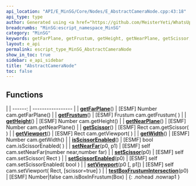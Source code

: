 ```yaml
---
api_location: "API/E_MinSG/Core/Nodes/E_AbstractCameraNode.cpp:43:18"
api_type: type
author: Generated using <a href="https://github.com/MeisterYeti/WhatsUpDoc">WhatsUpDoc</a>
breadcrumbs: "MinSG:escript_namespace_MinSG"
category: "MinSG"
keywords: getFarPlane, getFrustum, getHeight, getNearPlane, getScissor, getViewport, getWidth, isScissorEnabled, setNearFar, setScissor, setScissorEnabled, setViewport, testBoxFrustumIntersection
layout: e_api
permalink: escript_type_MinSG_AbstractCameraNode
show_in_toc: true
sidebar: e_api_sidebar
title: "AbstractCameraNode"
toc: false
---
```


## Functions

|
| ------: | ----------------- |
| **[getFarPlane](classMinSG_1_1AbstractCameraNode#classMinSG_1_1AbstractCameraNode_1a9660999eefdad732959220ef2587c87a)**() | [ESMF] Number cam.getFarPlane() |
| **[getFrustum](classMinSG_1_1AbstractCameraNode#classMinSG_1_1AbstractCameraNode_1aad43d5b722dcc8a402f7a9f64dd05a32)**() | [ESMF] Frustum cam.getFrustum(  ) |
| **[getHeight](classMinSG_1_1AbstractCameraNode#classMinSG_1_1AbstractCameraNode_1aa05c64765c7f092c5bc89d30d8f5d725)**() | [ESMF] Number cam.getHeight() |
| **[getNearPlane](classMinSG_1_1AbstractCameraNode#classMinSG_1_1AbstractCameraNode_1a2899eb6322435ccb29f55b6b0be01c8b)**() | [ESMF] Number cam.getNearPlane() |
| **[getScissor](classMinSG_1_1AbstractCameraNode#classMinSG_1_1AbstractCameraNode_1a6aee70f427cb2e14f0e427b3047e4e6e)**() | [ESMF] Rect cam.getScissor(  ) |
| **[getViewport](classMinSG_1_1AbstractCameraNode#classMinSG_1_1AbstractCameraNode_1a468e1d26f6f6e30bb1d7745ce58e2aad)**() | [ESMF] Rect cam.getViewport(  ) |
| **[getWidth](classMinSG_1_1AbstractCameraNode#classMinSG_1_1AbstractCameraNode_1a1765be85268648332c1c1bbdc02b0947)**() | [ESMF] Number cam.getWidth() |
| **[isScissorEnabled](classMinSG_1_1AbstractCameraNode#classMinSG_1_1AbstractCameraNode_1aba19ee158de2867f2f26f5cef485410b)**() | [ESMF] bool cam.isScissorEnabled(  ) |
| **[setNearFar](classMinSG_1_1AbstractCameraNode#classMinSG_1_1AbstractCameraNode_1a2d1e72ca9e057d45417571ad0c487234)**(p0, p1) | [ESMF] self cam.setNearFar(number near,number far) |
| **[setScissor](classMinSG_1_1AbstractCameraNode#classMinSG_1_1AbstractCameraNode_1ac9aee210b3f8e99987ff9fbf30a2886c)**(p0) | [ESMF] self cam.setScissor( Rect ) |
| **[setScissorEnabled](classMinSG_1_1AbstractCameraNode#classMinSG_1_1AbstractCameraNode_1a7a440c0a34bdeaee0d3c40b24ee23972)**(p0) | [ESMF] self cam.setScissorEnabled( bool ) |
| **[setViewport](classMinSG_1_1AbstractCameraNode#classMinSG_1_1AbstractCameraNode_1abbba869c0f7ba1dc640700d7f6a5f789)**(p0 [, p1]) | [ESMF] self cam.setViewport( Rect, [scissor=true] ) |
| **[testBoxFrustumIntersection](classMinSG_1_1AbstractCameraNode#classMinSG_1_1AbstractCameraNode_1a4f9af20754b95464ef5fe8218a03c44d)**(p0) | [ESMF] Number\|false cam.isBoxInFrustum(Box) |
{: .nohead .nowrap1 }

